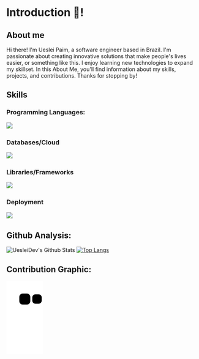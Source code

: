<!-- Thanks for reading! -->
# Introduction 👋!

## About me

Hi there! I'm Ueslei Paim, a software engineer based in Brazil. I'm passionate about creating innovative solutions that make people's lives easier, or something like this. I enjoy learning new technologies to expand my skillset. In this About Me, you'll find information about my skills, projects, and contributions. Thanks for stopping by!

## Skills

### Programming Languages:

<p>
  <a href="https://skillicons.dev">
    <img src="https://skillicons.dev/icons?i=c,javascript,python,bash&perline=3&theme=light" />
  </a>
</p>

### Databases/Cloud

<p>
  <a href="https://skillicons.dev">
    <img src="https://skillicons.dev/icons?i=supabase,postgresql,firebase,mysql&perline=3&theme=light" />
  </a>
</p>

### Libraries/Frameworks

<p>
  <a href="https://skillicons.dev">
    <img src="https://skillicons.dev/icons?i=react,nextjs,express,flask,tailwindcss,bootstrap,jquery&perline=3&theme=light" />
  </a>
</p>

### Deployment

<p>
  <a href="https://skillicons.dev">
    <img src="https://skillicons.dev/icons?i=vercel,github,netlify&perline=3&theme=light" />
  </a>
</p>

## Github Analysis:

![UesleiDev's Github Stats](https://github-readme-stats.vercel.app/api?username=uesleibros&show_icons=true&show_owner=true)
[![Top Langs](https://github-readme-stats.vercel.app/api/top-langs/?username=uesleibros&layout=compact)](https://github.com/anuraghazra/github-readme-stats)


## Contribution Graphic:

![snake gif](https://raw.githubusercontent.com/uesleibros/uesleibros/output/github-contribution-grid-snake.svg)

